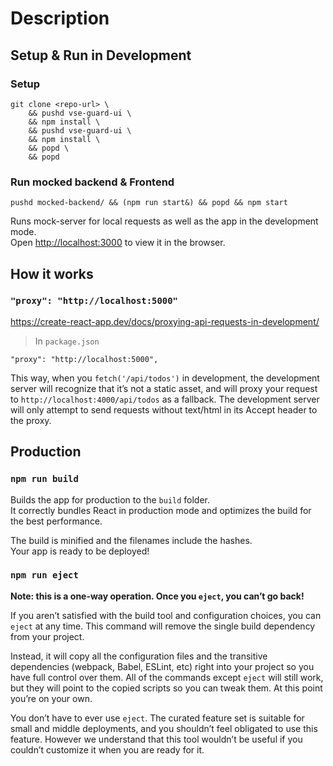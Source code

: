 # Description

## Setup & Run in Development

### Setup

```
git clone <repo-url> \
    && pushd vse-guard-ui \
    && npm install \
    && pushd vse-guard-ui \
    && npm install \
    && popd \
    && popd
```

### Run mocked backend & Frontend

```
pushd mocked-backend/ && (npm run start&) && popd && npm start
```

Runs mock-server for local requests as well as the app in the development mode.\
Open [http://localhost:3000](http://localhost:3000) to view it in the browser.

## How it works

### `"proxy": "http://localhost:5000"`

https://create-react-app.dev/docs/proxying-api-requests-in-development/

> In `package.json`

```
"proxy": "http://localhost:5000",
```

This way, when you ```fetch('/api/todos')``` in development, the development server will recognize that it’s not a static asset, and will proxy your request to ```http://localhost:4000/api/todos``` as a fallback. The development server will only attempt to send requests without text/html in its Accept header to the proxy.

## Production

### `npm run build`

Builds the app for production to the `build` folder.\
It correctly bundles React in production mode and optimizes the build for the best performance.

The build is minified and the filenames include the hashes.\
Your app is ready to be deployed!

### `npm run eject`

**Note: this is a one-way operation. Once you `eject`, you can’t go back!**

If you aren’t satisfied with the build tool and configuration choices, you can `eject` at any time. This command will remove the single build dependency from your project.

Instead, it will copy all the configuration files and the transitive dependencies (webpack, Babel, ESLint, etc) right into your project so you have full control over them. All of the commands except `eject` will still work, but they will point to the copied scripts so you can tweak them. At this point you’re on your own.

You don’t have to ever use `eject`. The curated feature set is suitable for small and middle deployments, and you shouldn’t feel obligated to use this feature. However we understand that this tool wouldn’t be useful if you couldn’t customize it when you are ready for it.